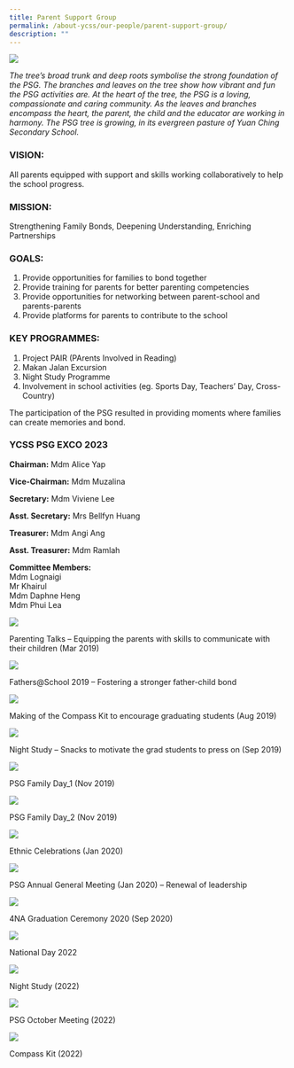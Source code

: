 ```yaml
---
title: Parent Support Group
permalink: /about-ycss/our-people/parent-support-group/
description: ""
---
```

![](/images/YCSS_PGS_Banner5.jpg)

_The tree’s broad trunk and deep roots symbolise the strong foundation of the PSG. The branches and leaves on the tree show how vibrant and fun the PSG activities are. At the heart of the tree, the PSG is a loving, compassionate and caring community. As the leaves and branches encompass the heart, the parent, the child and the educator are working in harmony. The PSG tree is growing, in its evergreen pasture of Yuan Ching Secondary School._

### VISION:

All parents equipped with support and skills working collaboratively to help the school progress.

### MISSION:

Strengthening Family Bonds, Deepening Understanding, Enriching Partnerships

### GOALS:

1.  Provide opportunities for families to bond together
2.  Provide training for parents for better parenting competencies
3.  Provide opportunities for networking between parent-school and parents-parents
4.  Provide platforms for parents to contribute to the school

### KEY PROGRAMMES:

1.  Project PAIR (PArents Involved in Reading)
2.  Makan Jalan Excursion
3.  Night Study Programme
4.  Involvement in school activities (eg. Sports Day, Teachers’ Day, Cross-Country)

The participation of the PSG resulted in providing moments where families can create memories and bond.

### YCSS PSG EXCO 2023

**Chairman:** Mdm Alice Yap

**Vice-Chairman:** Mdm Muzalina

**Secretary:** Mdm Viviene Lee

**Asst. Secretary:** Mrs Bellfyn Huang

**Treasurer:** Mdm Angi Ang	

**Asst. Treasurer:** Mdm Ramlah

**Committee Members:** <br>
Mdm Lognaigi<br>
Mr Khairul <br>
Mdm Daphne Heng<br>
Mdm Phui Lea<br>





![](/images/Parenting%20Talks%202019.jpg)

Parenting Talks – Equipping the parents with skills to communicate with their children (Mar 2019)

![](/images/Fathers%20@%20School%202019.jpg)

Fathers@School 2019 – Fostering a stronger father-child bond
					
![](/images/Compass%20Kit%202019.jpg)

Making of the Compass Kit to encourage graduating students (Aug 2019)
				
![](/images/Night%20Study%202019.jpg)

Night Study – Snacks to motivate the grad students to press on (Sep 2019)

![](/images/Family%20Day%202019.jpg)

PSG Family Day_1 (Nov 2019) 
													
![](/images/Family%20Day%202019%20II.jpg)

PSG Family Day_2 (Nov 2019)
													
![](/images/CNY-2020.jpg)

Ethnic Celebrations (Jan 2020)														

![](/images/AGM-2020.jpg)
	
PSG Annual General Meeting (Jan 2020) – Renewal of leadership 

![](/images/Graduation%20Ceremony%202020.jpg)

4NA Graduation Ceremony 2020 (Sep 2020)
	
![](/images/National_Day_2022.jpeg)

National Day 2022


![](/images/Night_Study%20(2022).jpeg)

Night Study (2022)

	
![](/images/PSG_Oct_Meeting%20(2022).jpeg)
	
PSG October Meeting (2022)

![](/images/Compass_Kit%20(2022).jpeg)

Compass Kit (2022)